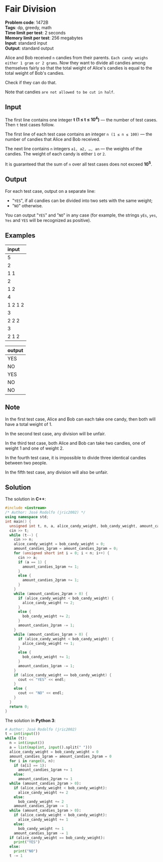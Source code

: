 # Fair Division
**Problem code**: 1472B  
**Tags**: dp, greedy, math  
**Time limit per test**: 2 seconds  
**Memory limit per test**: 256 megabytes  
**Input**: standard input  
**Output**: standard output  

Alice and Bob received `n` candies from their parents. `Each candy weighs either 1 gram or 2 grams`. Now they want to divide all candies among themselves fairly so that the total weight of Alice's candies is equal to the total weight of Bob's candies.

Check if they can do that.

Note that candies `are not allowed to be cut in half`.

## Input
The first line contains one integer **t (1 ≤ t ≤ 10<sup>4</sup>)** — the number of test cases. Then `t` test cases follow.

The first line of each test case contains an integer `n (1 ≤ n ≤ 100)` — the number of candies that Alice and Bob received.

The next line contains `n` integers `a1, a2, …, an` — the weights of the candies. The weight of each candy is either `1` or `2`.

It is guaranteed that the sum of `n` over all test cases does not exceed **10<sup>5</sup>**.

## Output
For each test case, output on a separate line:

* "`YES`", if all candies can be divided into two sets with the same weight;
* "`NO`" otherwise.

You can output "`YES`" and "`NO`" in any case (for example, the strings `yEs`, `yes`, `Yes` and `YES` will be recognized as positive).

## Examples
| input |
| :--- |
| 5 |
| 2 |
| 1 1 |
| 2 |
| 1 2 |
| 4 |
| 1 2 1 2 |
| 3 |
| 2 2 2 |
| 3 |
| 2 1 2 |

| output |
| :--- |
| YES |
| NO |
| YES |
| NO |
| NO |

## Note
In the first test case, Alice and Bob can each take one candy, then both will have a total weight of 1.

In the second test case, any division will be unfair.

In the third test case, both Alice and Bob can take two candies, one of weight 1 and one of weight 2.

In the fourth test case, it is impossible to divide three identical candies between two people.

In the fifth test case, any division will also be unfair.

## Solution
The solution in **C++**:
```cpp
#include <iostream>
/* Author: José Rodolfo (jric2002) */
using namespace std;
int main() {
  unsigned int t, n, a, alice_candy_weight, bob_candy_weight, amount_candies_1gram, amount_candies_2gram;
  cin >> t;
  while (t--) {
    cin >> n;
    alice_candy_weight = bob_candy_weight = 0;
    amount_candies_1gram = amount_candies_2gram = 0;
    for (unsigned short int i = 0; i < n; i++) {
      cin >> a;
      if (a == 1) {
        amount_candies_1gram += 1;
      }
      else {
        amount_candies_2gram += 1;
      }
    }
    while (amount_candies_2gram > 0) {
      if (alice_candy_weight < bob_candy_weight) {
        alice_candy_weight += 2;
      }
      else {
        bob_candy_weight += 2;
      }
      amount_candies_2gram -= 1;
    }
    while (amount_candies_1gram > 0) {
      if (alice_candy_weight < bob_candy_weight) {
        alice_candy_weight += 1;
      }
      else {
        bob_candy_weight += 1;
      }
      amount_candies_1gram -= 1;
    }
    if (alice_candy_weight == bob_candy_weight) {
      cout << "YES" << endl;
    }
    else {
      cout << "NO" << endl;
    }
  }
  return 0;
}
```

The solution in **Python 3**:
```python
# Author: José Rodolfo (jric2002)
t = int(input())
while (t):
  n = int(input())
  a = list(map(int, input().split(" ")))
  alice_candy_weight = bob_candy_weight = 0
  amount_candies_1gram = amount_candies_2gram = 0
  for i in range(0, n):
    if (a[i] == 1):
      amount_candies_1gram += 1
    else:
      amount_candies_2gram += 1
  while (amount_candies_2gram > 0):
    if (alice_candy_weight < bob_candy_weight):
      alice_candy_weight += 2
    else:
      bob_candy_weight += 2
    amount_candies_2gram -= 1
  while (amount_candies_1gram > 0):
    if (alice_candy_weight < bob_candy_weight):
      alice_candy_weight += 1
    else:
      bob_candy_weight += 1
    amount_candies_1gram -= 1
  if (alice_candy_weight == bob_candy_weight):
    print("YES")
  else:
    print("NO")
  t -= 1
```
